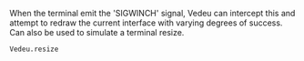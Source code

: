 When the terminal emit the 'SIGWINCH' signal, Vedeu can intercept this
and attempt to redraw the current interface with varying degrees of
success. Can also be used to simulate a terminal resize.

    Vedeu.resize
